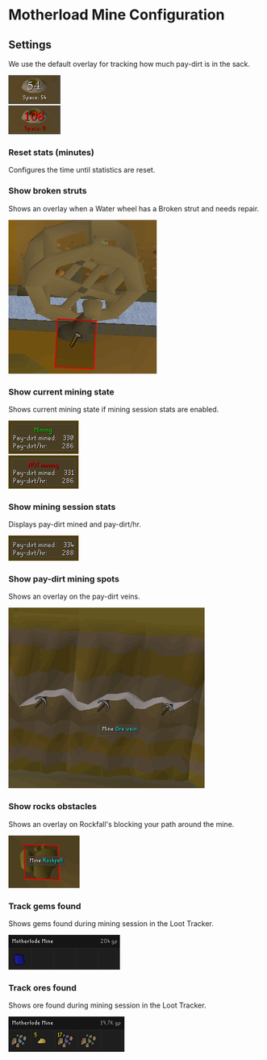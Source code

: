 # Motherload Mine Configuration

## Settings

We use the default overlay for tracking how much pay-dirt is in the sack.

![pay-dirt sack infobox](img/motherlode-mine/motherlode_mine_sack_half_full.png)  
![infobox warning that sack is full](img/motherlode-mine/motherlode_mine_sack_full.png)

### Reset stats (minutes)

Configures the time until statistics are reset.

### Show broken struts

Shows an overlay when a Water wheel has a Broken strut and needs repair.

![water wheel strut](img/motherlode-mine/motherlode_mine_strut_setting.png)

### Show current mining state

Shows current mining state if mining session stats are enabled.

![player is mining](img/motherlode-mine/motherlode_mine_state_active.png)  
![player is not mining](img/motherlode-mine/motherlode_mine_state_inactive.png)

### Show mining session stats 

Displays pay-dirt mined and pay-dirt/hr.

![mining stats infobox](img/motherlode-mine/motherlode_mine_stats.png)

### Show pay-dirt mining spots

Shows an overlay on the pay-dirt veins.  

![mining spot highlight](img/motherlode-mine/motherlode_mine_overlays.png)

### Show rocks obstacles

Shows an overlay on Rockfall's blocking your path around the mine.

![rockfalls](img/motherlode-mine/motherlode_mine_rockfall.png)

### Track gems found

Shows gems found during mining session in the Loot Tracker.  

![gems loot tracker](img/motherlode-mine/motherlode_mine_gems.png)

### Track ores found

Shows ore found during mining session in the Loot Tracker.

![ores loot tracker](img/motherlode-mine/motherlode_mine_ores.png)
